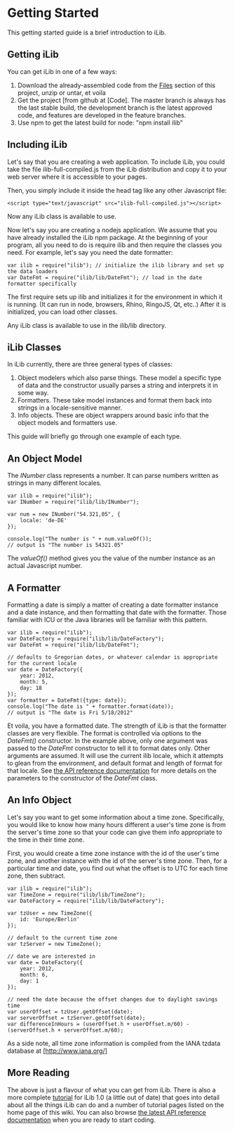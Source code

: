 # Getting Started #

This getting started guide is a brief introduction to iLib.

## Getting iLib ##

You can get iLib in one of a few ways:

1. Download the already-assembled code from the [Files](builds) section of this project, unzip or untar, et voila
1. Get the project [from github at [Code]. The master branch is always has the last stable build, the development branch is the latest approved code, and features are developed in the feature branches.
1. Use npm to get the latest build for node: "npm install ilib"

## Including iLib ##

Let's say that you are creating a web application. To include iLib, you could take the file ilib-full-compiled.js from the iLib distribution and copy it to your web server where it is accessible to your pages.

Then, you simply include it inside the head tag like any other Javascript file:

~~~~~
<script type="text/javascript" src="ilib-full-compiled.js"></script> 
~~~~~

Now any iLib class is available to use.

Now let's say you are creating a nodejs application. We assume that you have already installed the iLib npm package. At the beginning of your program, all you need to do is require ilib and then require the classes you need. For example, let's say you need the date formatter:

~~~~~
var ilib = require("ilib"); // initialize the ilib library and set up the data loaders
var DateFmt = require("ilib/lib/DateFmt"); // load in the date formatter specifically
~~~~~

The first require sets up ilib and initializes it for the environment in which it is running. (It can run in node, browsers, Rhino, RingoJS, Qt, etc..) After it is initialized, you can load other classes.

Any iLib class is available to use in the ilib/lib directory.

## iLib Classes ##

In iLib currently, there are three general types of classes:

1. Object modelers which also parse things. These model a specific type of data and the constructor usually parses a string and interprets it in some way.
1. Formatters. These take model instances and format them back into strings in a locale-sensitive manner.
1. Info objects. These are object wrappers around basic info that the object models and formatters use.

This guide will briefly go through one example of each type.

## An Object Model ##

The _INumber_ class represents a number. It can parse numbers written as strings in many different locales.

~~~~~
var ilib = require("ilib");
var INumber = require("ilib/lib/INumber");

var num = new INumber("54.321,05", {
    locale: 'de-DE'
});

console.log("The number is " + num.valueOf());
// output is "The number is 54321.05"
~~~~~

The _valueOf()_ method gives you the value of the number instance as an actual Javascript number.

## A Formatter ##

Formatting a date is simply a matter of creating a date formatter instance and a date instance, and then formatting that date with the formatter. Those familiar with ICU or the Java libraries will be familiar with this pattern.

~~~~~
var ilib = require("ilib");
var DateFactory = require("ilib/lib/DateFactory");
var DateFmt = require("ilib/lib/DateFmt");

// defaults to Gregorian dates, or whatever calendar is appropriate for the current locale
var date = DateFactory({
    year: 2012,
    month: 5,
    day: 18
});
var formatter = DateFmt({type: date});
console.log("The date is " + formatter.format(date));
// output is "The date is Fri 5/18/2012"
~~~~~

Et voila, you have a formatted date. The strength of iLib is that the formatter classes are very flexible. The format is controlled via options to the _DateFmt()_ constructor. In the example above, only one argument was passed to the _DateFmt_ constructor to tell it to format dates only. Other arguments are assumed. It will use the current ilib locale, which it attempts to glean from the environment, and default format and length of format for that locale. See [the API reference documentation](http://www.translationcircle.com/ilib/doc/jsdoc/) for more details on the parameters to the constructor of the _DateFmt_ class.

## An Info Object ##

Let's say you want to get some information about a time zone. Specifically, you would like to know how many hours different a user's time zone is from the server's time zone so that your code can give them info appropriate to the time in their time zone.

First, you would create a time zone instance with the id of the user's time zone, and another instance with the id of the server's time zone. Then, for a particular time and date, you find out what the offset is to UTC for each time zone, then subtract.

~~~~~
var ilib = require("ilib");
var TimeZone = require("ilib/lib/TimeZone");
var DateFactory = require("ilib/lib/DateFactory");

var tzUser = new TimeZone({
    id: 'Europe/Berlin'
});

// default to the current time zone
var tzServer = new TimeZone();

// date we are interested in
var date = DateFactory({
    year: 2012,
    month: 6,
    day: 1
});

// need the date because the offset changes due to daylight savings time
var userOffset = tzUser.getOffset(date); 
var serverOffset = tzServer.getOffset(date);
var differenceInHours = (userOffset.h + userOffset.m/60) - (serverOffset.h + serverOffset.m/60);
~~~~~

As a side note, all time zone information is compiled from the IANA tzdata database at [http://www.iana.org/]

## More Reading ##

The above is just a flavour of what you can get from iLib. There is also a more complete [tutorial](iLib1.0JSTutorial.pdf) for iLib 1.0 (a little out of date) that goes into detail about all the things iLib can do and a number of tutorial pages listed on the home page of this wiki. You can also browse [the latest API reference documentation](http://www.translationcircle.com/ilib/doc/jsdoc/) when you are ready to start coding.